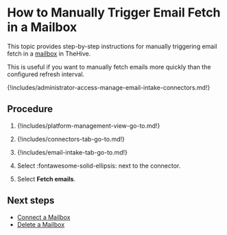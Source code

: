 # How to Manually Trigger Email Fetch in a Mailbox

This topic provides step-by-step instructions for manually triggering email fetch in a [mailbox](about-email-intake-connectors.md) in TheHive.

This is useful if you want to manually fetch emails more quickly than the configured refresh interval.

{!includes/administrator-access-manage-email-intake-connectors.md!}

<h2>Procedure</h2>

1. {!includes/platform-management-view-go-to.md!}

2. {!includes/connectors-tab-go-to.md!}

3. {!includes/email-intake-tab-go-to.md!}

4. Select :fontawesome-solid-ellipsis: next to the connector.

5. Select **Fetch emails**.

<h2>Next steps</h2>

* [Connect a Mailbox](connect-a-mailbox.md)
* [Delete a Mailbox](delete-a-mailbox-connection.md)